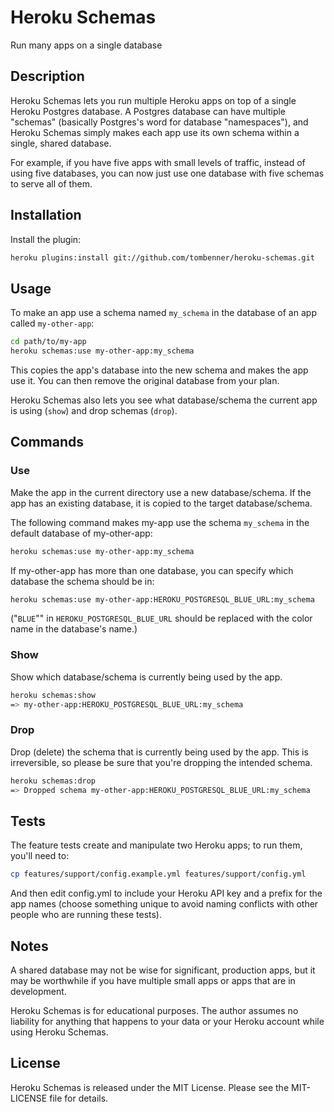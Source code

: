 Heroku Schemas
==============
Run many apps on a single database

Description
-----------

Heroku Schemas lets you run multiple Heroku apps on top of a single Heroku Postgres database. A Postgres database can have multiple "schemas" (basically Postgres's word for database "namespaces"), and Heroku Schemas simply makes each app use its own schema within a single, shared database.

For example, if you have five apps with small levels of traffic, instead of using five databases, you can now just use one database with five schemas to serve all of them.

Installation
------------

Install the plugin:

```sh
heroku plugins:install git://github.com/tombenner/heroku-schemas.git
```

Usage
-----

To make an app use a schema named `my_schema` in the database of an app called `my-other-app`:

```sh
cd path/to/my-app
heroku schemas:use my-other-app:my_schema
```

This copies the app's database into the new schema and makes the app use it. You can then remove the original database from your plan.

Heroku Schemas also lets you see what database/schema the current app is using (`show`) and drop schemas (`drop`).

Commands
--------

### Use

Make the app in the current directory use a new database/schema. If the app has an existing database, it is copied to the target database/schema. 

The following command makes my-app use the schema `my_schema` in the default database of my-other-app:

```sh
heroku schemas:use my-other-app:my_schema
```

If my-other-app has more than one database, you can specify which database the schema should be in: 
```sh
heroku schemas:use my-other-app:HEROKU_POSTGRESQL_BLUE_URL:my_schema
```

("`BLUE`"" in `HEROKU_POSTGRESQL_BLUE_URL` should be replaced with the color name in the database's name.)

### Show

Show which database/schema is currently being used by the app.

```sh
heroku schemas:show
=> my-other-app:HEROKU_POSTGRESQL_BLUE_URL:my_schema
```

### Drop

Drop (delete) the schema that is currently being used by the app. This is irreversible, so please be sure that you're dropping the intended schema.

```sh
heroku schemas:drop
=> Dropped schema my-other-app:HEROKU_POSTGRESQL_BLUE_URL:my_schema
```

Tests
-----

The feature tests create and manipulate two Heroku apps; to run them, you'll need to:

```sh
cp features/support/config.example.yml features/support/config.yml
```

And then edit config.yml to include your Heroku API key and a prefix for the app names (choose something unique to avoid naming conflicts with other people who are running these tests).

Notes
-----

A shared database may not be wise for significant, production apps, but it may be worthwhile if you have multiple small apps or apps that are in development.

Heroku Schemas is for educational purposes. The author assumes no liability for anything that happens to your data or your Heroku account while using Heroku Schemas.

License
-------

Heroku Schemas is released under the MIT License. Please see the MIT-LICENSE file for details.
